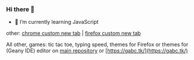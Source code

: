 ### Hi there 👋
- 🌱 I’m currently learning JavaScript

other:
[chrome custom new tab](https://github.com/gabc123123/gabc123123.github.io/tree/main/other/chrome-custom-new-tab/) | [firefox custom new tab](https://github.com/gabc123123/gabc123123.github.io/tree/main/firefox-extensions/firefox-custom-new-tab/)

All other, games: tic tac toe, typing speed, themes for Firefox or themes for (Geany IDE) editor on [main repository](https://github.com/gabc123123/gabc123123.github.io) or [https://gabc.tk/](https://gabc.tk/)


<!--
**gabc123123/gabc123123** is a ✨ _special_ ✨ repository because its `README.md` (this file) appears on your GitHub profile.

Here are some ideas to get you started:

- 🔭 I’m currently working on ...
- 🌱 I’m currently learning ...
- 👯 I’m looking to collaborate on ...
- 🤔 I’m looking for help with ...
- 💬 Ask me about ...
- 📫 How to reach me: ...
- 😄 Pronouns: ...
- ⚡ Fun fact: ...
-->


